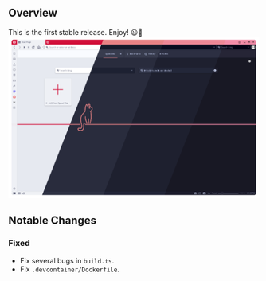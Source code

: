 ## Overview
This is the first stable release.
Enjoy! 😃🎉
![Preview](https://raw.githubusercontent.com/catppuccin/vivaldi/15c8014b042a1839d385ecdd12e87ec0b99e8cc8/assets/preview.webp)

## Notable Changes
### Fixed
- Fix several bugs in `build.ts`.
- Fix `.devcontainer/Dockerfile`.
